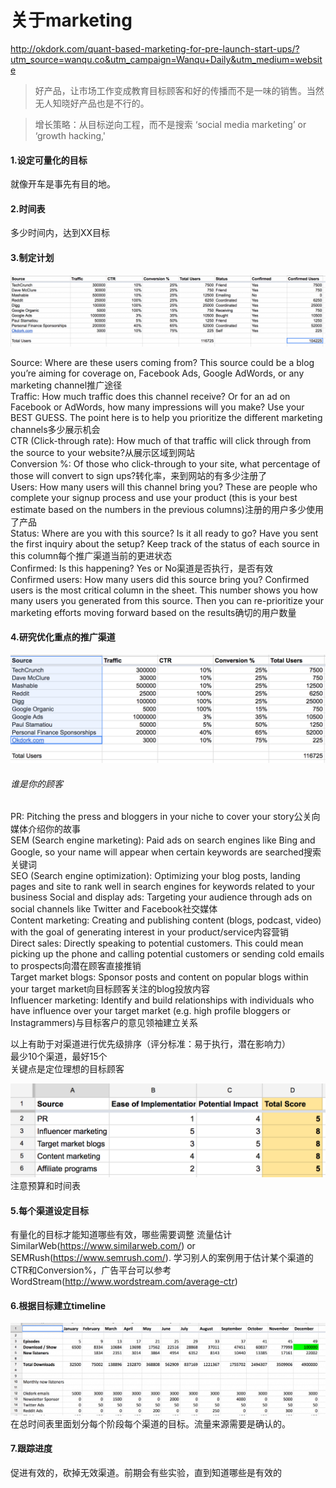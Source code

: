 # 关于marketing
http://okdork.com/quant-based-marketing-for-pre-launch-start-ups/?utm_source=wanqu.co&utm_campaign=Wanqu+Daily&utm_medium=website

> 好产品，让市场工作变成教育目标顾客和好的传播而不是一味的销售。当然无人知晓好产品也是不行的。
    
> 增长策略：从目标逆向工程，而不是搜索 ‘social media marketing’ or ‘growth hacking,'

#### 1.设定可量化的目标
就像开车是事先有目的地。

#### 2.时间表
多少时间内，达到XX目标

#### 3.制定计划
![gras](images/marketplan.png)
> 
Source: Where are these users coming from? This source could be a blog you’re aiming for coverage on, Facebook Ads, Google AdWords, or any marketing channel推广途径    
Traffic: How much traffic does this channel receive? Or for an ad on Facebook or AdWords, how many impressions will you make? Use your BEST GUESS. The point here is to help you prioritize the different marketing channels多少展示机会    
CTR (Click-through rate): How much of that traffic will click through from the source to your website?从展示区域到网站    
Conversion %: Of those who click-through to your site, what percentage of those will convert to sign ups?转化率，来到网站的有多少注册了    
Users: How many users will this channel bring you? These are people who complete your signup process and use your product (this is your best estimate based on the numbers in the previous columns)注册的用户多少使用了产品    
Status: Where are you with this source? Is it all ready to go? Have you sent the first inquiry about the setup? Keep track of the status of each source in this column每个推广渠道当前的更进状态    
Confirmed: Is this happening? Yes or No渠道是否执行，是否有效    
Confirmed users: How many users did this source bring you? Confirmed users is the most critical column in the sheet. This number shows you how many users you generated from this source. Then you can re-prioritize your marketing efforts moving forward based on the results确切的用户数量    

#### 4.研究优化重点的推广渠道
![gras](images/sourceexample.png)
###### 谁是你的顾客
> 
PR: Pitching the press and bloggers in your niche to cover your story公关向媒体介绍你的故事    
SEM (Search engine marketing): Paid ads on search engines like Bing and Google, so your name will appear when certain keywords are searched搜索关键词    
SEO (Search engine optimization): Optimizing your blog posts, landing pages and site to rank well in search engines for keywords related to your business
Social and display ads: Targeting your audience through ads on social channels like Twitter and Facebook社交媒体    
Content marketing: Creating and publishing content (blogs, podcast, video) with the goal of generating interest in your product/service内容营销    
Direct sales: Directly speaking to potential customers. This could mean picking up the phone and calling potential customers or sending cold emails to prospects向潜在顾客直接推销    
Target market blogs: Sponsor posts and content on popular blogs within your target market向目标顾客关注的blog投放内容    
Influencer marketing: Identify and build relationships with individuals who have influence over your target market (e.g. high profile bloggers or Instagrammers)与目标客户的意见领袖建立关系

以上有助于对渠道进行优先级排序（评分标准：易于执行，潜在影响力）    
最少10个渠道，最好15个    
关键点是定位理想的目标顾客    

![gras](images/priority.png)
注意预算和时间表


#### 5.每个渠道设定目标
有量化的目标才能知道哪些有效，哪些需要调整
流量估计 SimilarWeb(https://www.similarweb.com/) or SEMRush(https://www.semrush.com/).
学习别人的案例用于估计某个渠道的CTR和Conversion%，广告平台可以参考WordStream(http://www.wordstream.com/average-ctr)

#### 6.根据目标建立timeline
![gras](images/timeline.png)
在总时间表里面划分每个阶段每个渠道的目标。流量来源需要是确认的。

#### 7.跟踪进度
促进有效的，砍掉无效渠道。前期会有些实验，直到知道哪些是有效的

